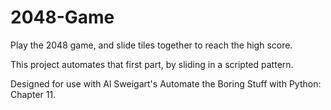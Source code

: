# 2048-Game

Play the 2048 game, and slide tiles together to reach the high score.

This project automates that first part, by sliding in a scripted pattern.

Designed for use with Al Sweigart's Automate the Boring Stuff with Python: Chapter 11.